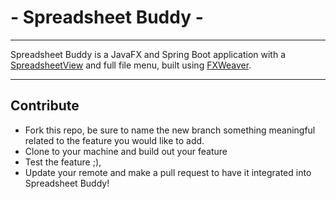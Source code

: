  # - Spreadsheet Buddy -
____
Spreadsheet Buddy is a JavaFX and Spring Boot application with a 
[SpreadsheetView](https://github.com/controlsfx/controlsfx) and full file menu, built using
[FXWeaver](https://github.com/rgielen/javafx-weaver). 
____

## Contribute
+ Fork this repo, be sure to name the new branch something meaningful 
related to the feature you would like to add. 
+ Clone to your machine and build out your feature
+ Test the feature ;),
+ Update your remote and make a pull request to have it integrated
into Spreadsheet Buddy!
